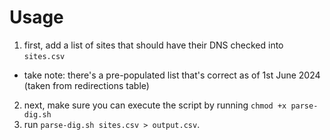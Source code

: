 # Usage
1. first, add a list of sites that should have their DNS checked into `sites.csv`
  - take note: there's a pre-populated list that's correct as of 1st June 2024 (taken from redirections table)
2. next, make sure you can execute the script by running `chmod +x parse-dig.sh`
3. run `parse-dig.sh sites.csv > output.csv`. 
